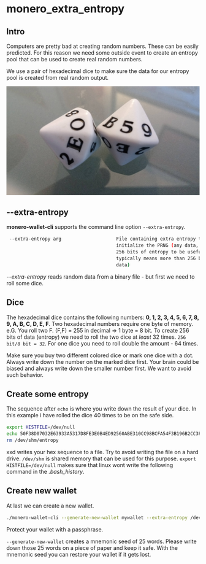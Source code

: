 # monero_extra_entropy
## Intro
Computers are pretty bad at creating random numbers. These can be easily predicted. For this reason we need some outside event to create an entropy pool that can be used to create real random numbers.

We use a pair of hexadecimal dice to make sure the data for our entropy pool is created from real random output.

![alt text](https://github.com/nonie-sys/monero_extra_entropy/blob/master/hexdice.jpg "Hexadecimal dice")

## --extra-entropy

**monero-wallet-cli** supports the command line option `--extra-entropy`.

```bash
 --extra-entropy arg                    File containing extra entropy to 
                                        initialize the PRNG (any data, aim for 
                                        256 bits of entropy to be useful, wihch
                                        typically means more than 256 bits of 
                                        data)

```
*--extra-entropy* reads random data from a binary file - but first we need to roll some dice.

## Dice

The hexadecimal dice contains the following numbers: **0, 1, 2, 3, 4, 5, 6, 7, 8, 9, A, B, C, D, E, F**.
Two hexadecimal numbers require one byte of memory. e.G. You roll two F. (F,F) = 255 in decimal => 1 byte = 8 bit.
To create 256 bits of data (entropy) we need to roll the two dice at *least* 32 times. `256 bit/8 bit = 32`.
For one dice you need to roll double the amount - 64 times.

Make sure you buy two different colored dice or mark one dice with a dot. Always write down the number on the marked dice first. Your brain could be biased and always write down the smaller number first. We want to avoid such behavior.

## Create some entropy

The sequence after `echo` is where you write down the result of your dice. In this example i have rolled the dice 40 times to be on the safe side.

```bash
export HISTFILE=/dev/null
echo 50F38D07032E63933A5317D8FE3E0B4ED92560ABE310CC98BCFA54F3B196B2CC3FA219A494C49A7C | xxd -r -p > /dev/shm/entropy
rm /dev/shm/entropy
```
xxd writes your hex sequence to a file. Try to avoid writing the file on a hard drive. `/dev/shm` is shared memory that can be used for this purpose. `export HISTFILE=/dev/null` makes sure that linux wont write the following command in the *.bash_history*.

## Create new wallet

At last we can create a new wallet.

```bash
./monero-wallet-cli --generate-new-wallet mywallet --extra-entropy /dev/shm/entropy
```
Protect your wallet with a passphrase.

`--generate-new-wallet` creates a mnemonic seed of 25 words. Please write down those 25 words on a piece of paper and keep it safe. With the mnemonic seed you can restore your wallet if it gets lost.
